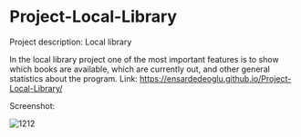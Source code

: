 # Project-Local-Library
Project description: Local library

In the local library project one of the most important features is to show which
books are available, which are currently out, and other general statistics about
the program.
Link: https://ensardedeoglu.github.io/Project-Local-Library/

Screenshot:

![1212](https://user-images.githubusercontent.com/76602960/112694383-80ce0000-8e3f-11eb-91e6-acd75393ecdc.png)
